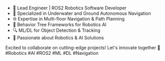 - 🤖 Lead Engineer | ROS2 Robotics Software Developer
- 🌊 Specialized in Underwater and Ground Autonomous Navigation
- 🌐 Expertise in Multi-floor Navigation & Path Planning
- 🧠 Behavior Tree Frameworks for Robotics AI
- 🔍 ML/DL for Object Detection & Tracking
- 🚀 Passionate about Robotics & AI Solutions

Excited to collaborate on cutting-edge projects! Let's innovate together 🤝
#Robotics #AI #ROS2 #ML #DL #Navigation
<!---
darkrazor11/darkrazor11 is a ✨ special ✨ repository because its `README.md` (this file) appears on your GitHub profile.
You can click the Preview link to take a look at your changes.
--->
